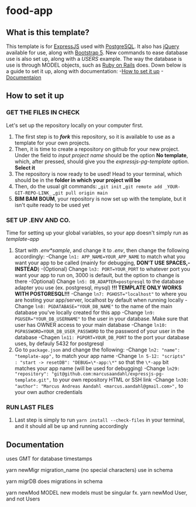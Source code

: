 # food-app

## What is this template?

This template is for [ExpressJS](https://expressjs.com/) used with [PostgreSQL](https://www.postgresql.org/). It also has [jQuery](https://jquery.com/) available for use, along with [Bootstrap 5](https://getbootstrap.com/).
New commands to ease database use is also set up, along with a _USERS_ example. The way the database is use is through MODEL objects, such as [Ruby on Rails](https://rubyonrails.org/) does.
Down below is a guide to set it up, along with documentation: -[How to set it up](https://github.com/marcusaandahl/expressjs-pg-template/blob/main/README.md#How-to-set-it-up) -[Documentaion](https://github.com/marcusaandahl/expressjs-pg-template/blob/main/README.md#Documentation)

## How to set it up

### GET THE FILES IN CHECK

Let's set up the repository locally on your computer first.

1. The first step is to **_fork_** this repository, so it is available to use as a template for your own projects.
2. Then, it is time to create a repository on github for your new project. Under the field to _input project name_ should be the option **No template**, which, after pressed, should give you the _expressjs-pg-template_ option. **Select it**
3. The repository is now ready to be used! Head to your terminal, which should be in the **folder in which your project will be**
4. Then, do the usual git commands:
   _`git init`
   _`git remote add _YOUR-GIT-REPO-LINK_`
   \_`git pull origin main`
5. **BIM BAM BOUM**, your repository is now set up with the template, but it isn't quite ready to be used yet

### SET UP .ENV AND CO.

Time for setting up your global variables, so your app doesn't simply run as _template-app_

1. Start with _.env\*sample_, and change it to _.env_, then change the following accordingly:
   -Change `ln1: APP_NAME=YOUR_APP_NAME` to match what you want your app to be called (mainly for debugging, **DON'T USE SPACES,_-_ INSTEAD**)
   -(Optional) Change `ln3: PORT=YOUR_PORT` to whatever port you want your app to run on, 3000 is default, but the option to change is there
   -(Optional) Change `ln5: DB_ADAPTER=postgresql` to the database adapter you use (ex. postgresql, mysql) **!!! TEMPLATE ONLY WORKS WITH POSTGRESQL!!!**
   -Change `ln7: PGHOST="localhost"` to where you are hosting your app/server, localhost by default when running locally
   -Change `ln8: PGDATABASE="YOUR_DB_NAME"` to the name of the main database you've locally created for this app
   -Change `ln9: PGUSER="YOUR_DB_USERNAME"` to the user in your database. Make sure that user has OWNER access to your main database
   -Change `ln10: PGPASSWORD=YOUR_DB_USER_PASSWORD` to the password of your user in the database
   -Chagen `ln11: PGPORT=YOUR_DB_PORT` to the port your database uses, by defauly 5432 for postgresql
2. Go to `package.json` and change the following:
   -Change `ln2: "name": "template-app",` to match your app name
   -Change `ln 5-12: "scripts" : "start -> resetDB": "DEBUG=\*-app:\*"` so that the `\*-app` bit matches your app name (will be used for debugging)
   -Change `ln29: "repository": "git@github.com:marcusaandahl/expressjs-pg-template.git",` to your own repository HTML or SSH link
   -Change `ln30: "author": "Marcus Andreas Aandahl <marcus.aandahl@gmail.com>",` to your own author credentials

### RUN LAST FILES

1. Last step is simply to run `yarn install --check-files` in your terminal, and it should all be up and running accordingly

## Documentation

uses GMT for database timestamps

yarn newMigr migration_name (no special characters)
use in schema

yarn migrDB does migrations in schema

yarn newMod MODEL new models must be singular fx. yarn newMod User, and not Users
